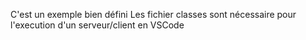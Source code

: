 C'est un exemple bien défini
Les fichier classes sont nécessaire pour l'execution d'un serveur/client en VSCode
